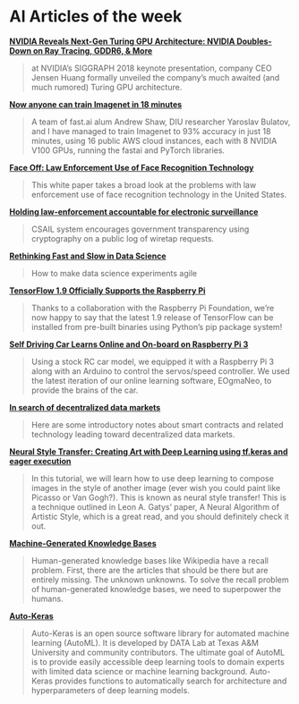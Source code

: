 # AI Articles of the week

**[NVIDIA Reveals Next-Gen Turing GPU Architecture: NVIDIA Doubles-Down on Ray Tracing, GDDR6, & More](https://www.anandtech.com/show/13214/nvidia-reveals-next-gen-turing-gpu-architecture)**
> at NVIDIA’s SIGGRAPH 2018 keynote presentation, company CEO Jensen Huang formally unveiled the company’s much awaited (and much rumored) Turing GPU architecture.

**[Now anyone can train Imagenet in 18 minutes](http://www.fast.ai/2018/08/10/fastai-diu-imagenet/)**
> A team of fast.ai alum Andrew Shaw, DIU researcher Yaroslav Bulatov, and I have managed to train Imagenet to 93% accuracy in just 18 minutes, using 16 public AWS cloud instances, each with 8 NVIDIA V100 GPUs, running the fastai and PyTorch libraries. 

**[Face Off: Law Enforcement Use of Face Recognition Technology](https://www.eff.org/wp/law-enforcement-use-face-recognition)**
> This white paper takes a broad look at the problems with law enforcement use of face recognition technology in the United States.

**[Holding law-enforcement accountable for electronic surveillance](http://news.mit.edu/2018/holding-law-enforcement-accountable-for-electronic-surveillance-audit-0808)**
> CSAIL system encourages government transparency using cryptography on a public log of wiretap requests.

**[Rethinking Fast and Slow in Data Science](https://hackernoon.com/rethinking-fast-and-slow-in-data-science-b2ce18d5b054)**
> How to make data science experiments agile

**[TensorFlow 1.9 Officially Supports the Raspberry Pi](https://medium.com/tensorflow/tensorflow-1-9-officially-supports-the-raspberry-pi-b91669b0aa0)**
> Thanks to a collaboration with the Raspberry Pi Foundation, we’re now happy to say that the latest 1.9 release of TensorFlow can be installed from pre-built binaries using Python’s pip package system!

**[Self Driving Car Learns Online and On-board on Raspberry Pi 3](https://ogma.ai/2017/06/self-driving-car-learns-online-and-on-board-on-raspberry-pi-3/)**
> Using a stock RC car model, we equipped it with a Raspberry Pi 3 along with an Arduino to control the servos/speed controller. We used the latest iteration of our online learning software, EOgmaNeo, to provide the brains of the car.

**[In search of decentralized data markets](https://medium.com/computable-blog/in-search-of-decentralized-data-markets-8dafec56f395)**
> Here are some introductory notes about smart contracts and related technology leading toward decentralized data markets.

**[Neural Style Transfer: Creating Art with Deep Learning using tf.keras and eager execution](https://medium.com/tensorflow/neural-style-transfer-creating-art-with-deep-learning-using-tf-keras-and-eager-execution-7d541ac31398)**
> In this tutorial, we will learn how to use deep learning to compose images in the style of another image (ever wish you could paint like Picasso or Van Gogh?). This is known as neural style transfer! This is a technique outlined in Leon A. Gatys’ paper, A Neural Algorithm of Artistic Style, which is a great read, and you should definitely check it out.

**[Machine-Generated Knowledge Bases](https://blog.primer.ai/technology/2018/08/03/Quicksilver.html)**
> Human-generated knowledge bases like Wikipedia have a recall problem. First, there are the articles that should be there but are entirely missing. The unknown unknowns. To solve the recall problem of human-generated knowledge bases, we need to superpower the humans.

**[Auto-Keras](https://github.com/jhfjhfj1/autokeras)**
> Auto-Keras is an open source software library for automated machine learning (AutoML). It is developed by DATA Lab at Texas A&M University and community contributors. The ultimate goal of AutoML is to provide easily accessible deep learning tools to domain experts with limited data science or machine learning background. Auto-Keras provides functions to automatically search for architecture and hyperparameters of deep learning models.
